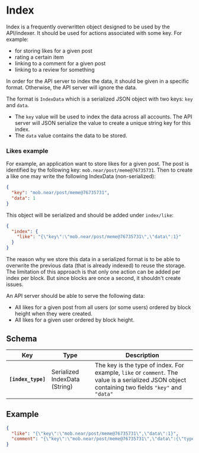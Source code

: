 # Index

Index is a frequently overwritten object designed to be used by the API/indexer.
It should be used for actions associated with some key. For example: 
- for storing likes for a given post
- rating a certain item
- linking to a comment for a given post
- linking to a review for something

In order for the API server to index the data, it should be given in a specific format. Otherwise, the API server will ignore the data.

The format is `IndexData` which is a serialized JSON object with two keys: `key` and `data`.
- The `key` value will be used to index the data across all accounts. The API server will JSON serialize the value to create a unique string key for this index.
- The `data` value contains the data to be stored.
 
### Likes example

For example, an application want to store likes for a given post.
The post is identified by the following key: `mob.near/post/meme@76735731`. Then to create a like one may write the following IndexData (non-serialized):
```json
{
  "key": "mob.near/post/meme@76735731",
  "data": 1
}
```
This object will be serialized and should be added under `index/like`:
```json
{
  "index": {
    "like": "{\"key\":\"mob.near/post/meme@76735731\",\"data\":1}"
  }
}
```

The reason why we store this data in a serialized format is to be able to overwrite the previous data (that is already indexed) to reuse the storage.
The limitation of this approach is that only one action can be added per index per block. But since blocks are once a second, it shouldn't create issues.

An API server should be able to serve the following data:
- All likes for a given post from all users (or some users) ordered by block height when they were created.
- All likes for a given user ordered by block height.


## Schema

| Key | Type | Description                                                                                                                                  |
| --- | --- |----|
| **`[index_type]`** | Serialized IndexData (String) | The key is the type of index. For example, `like` or `comment`. The value is a serialized JSON object containing two fields `"key"` and `"data"` |

## Example

```json
{
  "like": "{\"key\":\"mob.near/post/meme@76735731\",\"data\":1}",
  "comment": "{\"key\":\"mob.near/post/meme@76735731\",\"data\":{\"type\":\"post/meme\"}}"
}
```
